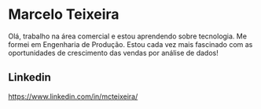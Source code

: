 # Marcelo Teixeira

Olá, trabalho na área comercial e estou aprendendo sobre tecnologia.
Me formei em Engenharia de Produção.
Estou cada vez mais fascinado com as oportunidades de crescimento das vendas por análise de dados!


## Linkedin
https://www.linkedin.com/in/mcteixeira/
